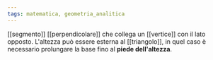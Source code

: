 ```yaml
---
tags: matematica, geometria_analitica
---
```

[[segmento]] [[perpendicolare]] che collega un [[vertice]] con il lato opposto.
L'altezza può essere esterna al [[triangolo]], in quel caso è necessario prolungare la base fino al __piede dell'altezza__.